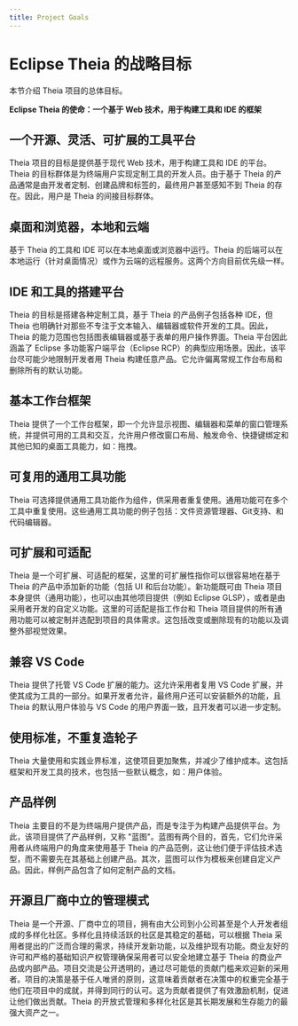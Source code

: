 ```yaml
---
title: Project Goals
---
```


# Eclipse Theia 的战略目标

本节介绍 Theia 项目的总体目标。


**Eclipse Theia 的使命：一个基于 Web 技术，用于构建工具和 IDE 的框架**

## 一个开源、灵活、可扩展的工具平台

Theia 项目的目标是提供基于现代 Web 技术，用于构建工具和 IDE 的平台。Theia 的目标群体是为终端用户实现定制工具的开发人员。由于基于 Theia 的产品通常是由开发者定制、创建品牌和标签的，最终用户甚至感知不到 Theia 的存在。因此，用户是 Theia 的间接目标群体。

## 桌面和浏览器，本地和云端

基于 Theia 的工具和 IDE 可以在本地桌面或浏览器中运行。Theia 的后端可以在本地运行（针对桌面情况）或作为云端的远程服务。这两个方向目前优先级一样。

## IDE 和工具的搭建平台

Theia 的目标是搭建各种定制工具，基于 Theia 的产品例子包括各种 IDE，但 Theia 也明确针对那些不专注于文本输入、编辑器或软件开发的工具。因此，Theia 的能力范围也包括图表编辑器或基于表单的用户操作界面。Theia 平台因此涵盖了 Eclipse 多功能客户端平台（Eclipse RCP）的典型应用场景。因此，该平台尽可能少地限制开发者用 Theia 构建任意产品。它允许偏离常规工作台布局和删除所有的默认功能。

## 基本工作台框架

Theia 提供了一个工作台框架，即一个允许显示视图、编辑器和菜单的窗口管理系统，并提供可用的工具和交互，允许用户修改窗口布局、触发命令、快捷键绑定和其他已知的桌面工具能力，如：拖拽。

## 可复用的通用工具功能

Theia 可选择提供通用工具功能作为组件，供采用者重复使用。通用功能可在多个工具中重复使用。这些通用工具功能的例子包括：文件资源管理器、Git支持、和代码编辑器。

## 可扩展和可适配

Theia 是一个可扩展、可适配的框架，这里的可扩展性指你可以很容易地在基于 Theia 的产品中添加新的功能（包括 UI 和后台功能）。新功能既可由 Theia 项目本身提供（通用功能），也可以由其他项目提供（例如 Eclipse GLSP），或者是由采用者开发的自定义功能。这里的可适配是指工作台和 Theia 项目提供的所有通用功能可以被定制并选配到项目的具体需求。这包括改变或删除现有的功能以及调整外部视觉效果。

## 兼容 VS Code

Theia 提供了托管 VS Code 扩展的能力。这允许采用者复用 VS Code 扩展，并使其成为工具的一部分。如果开发者允许，最终用户还可以安装额外的功能，且 Theia 的默认用户体验与 VS Code 的用户界面一致，且开发者可以进一步定制。

## 使用标准，不重复造轮子

Theia 大量使用和实践业界标准，这使项目更加聚焦，并减少了维护成本。这包括框架和开发工具的技术，也包括一些默认概念，如：用户体验。

## 产品样例

Theia 主要目的不是为终端用户提供产品，而是专注于为构建产品提供平台。为此，该项目提供了产品样例，又称 "蓝图"。蓝图有两个目的，首先，它们允许采用者从终端用户的角度来使用基于 Theia 的产品范例，这让他们便于评估技术选型，而不需要先在其基础上创建产品。其次，蓝图可以作为模板来创建自定义产品。因此，样例产品包含了如何定制产品的文档。

## 开源且厂商中立的管理模式

Theia 是一个开源、厂商中立的项目，拥有由大公司到小公司甚至是个人开发者组成的多样化社区。多样化且持续活跃的社区是其稳定的基础，可以根据 Theia 采用者提出的广泛而合理的需求，持续开发新功能，以及维护现有功能。商业友好的许可和严格的基础知识产权管理确保采用者可以安全地建立基于 Theia 的商业产品或内部产品。项目交流是公开透明的，通过尽可能低的贡献门槛来欢迎新的采用者。项目的决策是基于任人唯贤的原则，这意味着贡献者在决策中的权重完全基于他们在项目中的成就，并得到同行的认可。这为贡献者提供了有效激励机制，促进让他们做出贡献。Theia 的开放式管理和多样化社区是其长期发展和生存能力的最强大资产之一。
